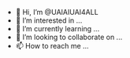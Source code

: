 - 👋 Hi, I’m @UAIAIUAI4ALL
- 👀 I’m interested in ...
- 🌱 I’m currently learning ...
- 💞️ I’m looking to collaborate on ...
- 📫 How to reach me ...

<!---
UAIAIUAI4ALL/UAIAIUAI4ALL is a ✨ special ✨ repository because its `README.md` (this file) appears on your GitHub profile.
You can click the Preview link to take a look at your changes.
--->

